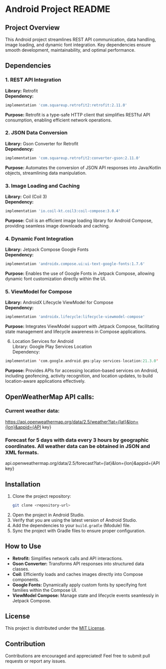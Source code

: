 # Android Project README

## Project Overview
This Android project streamlines REST API communication, data handling, image loading, and dynamic font integration. Key dependencies ensure smooth development, maintainability, and optimal performance.

## Dependencies

### 1. REST API Integration
**Library:** Retrofit  
**Dependency:**
```gradle
implementation 'com.squareup.retrofit2:retrofit:2.11.0'
```
**Purpose:** Retrofit is a type-safe HTTP client that simplifies RESTful API consumption, enabling efficient network operations.

### 2. JSON Data Conversion
**Library:** Gson Converter for Retrofit  
**Dependency:**
```gradle
implementation 'com.squareup.retrofit2:converter-gson:2.11.0'
```
**Purpose:** Automates the conversion of JSON API responses into Java/Kotlin objects, streamlining data manipulation.

### 3. Image Loading and Caching
**Library:** Coil (Coil 3)  
**Dependency:**
```gradle
implementation 'io.coil-kt.coil3:coil-compose:3.0.4'
```
**Purpose:** Coil is an efficient image loading library for Android Compose, providing seamless image downloads and caching.

### 4. Dynamic Font Integration
**Library:** Jetpack Compose Google Fonts  
**Dependency:**
```gradle
implementation 'androidx.compose.ui:ui-text-google-fonts:1.7.6'
```
**Purpose:** Enables the use of Google Fonts in Jetpack Compose, allowing dynamic font customization directly within the UI.

### 5. ViewModel for Compose
**Library:** AndroidX Lifecycle ViewModel for Compose  
**Dependency:**
```gradle
implementation 'androidx.lifecycle:lifecycle-viewmodel-compose'
```
**Purpose:** Integrates ViewModel support with Jetpack Compose, facilitating state management and lifecycle awareness in Compose applications.

6. Location Services for Android  
Library: Google Play Services Location  
Dependency:  

```kotlin
implementation 'com.google.android.gms:play-services-location:21.3.0'
```

**Purpose:** Provides APIs for accessing location-based services on Android, including geofencing, activity recognition, and location updates, to build location-aware applications effectively.

## OpenWeatherMap API calls:

### Current weather data:
https://api.openweathermap.org/data/2.5/weather?lat={lat}&lon={lon}&appid={API key}

### Forecast for 5 days with data every 3 hours by geographic coordinates. All weather data can be obtained in JSON and XML formats.
api.openweathermap.org/data/2.5/forecast?lat={lat}&lon={lon}&appid={API key}

## Installation
1. Clone the project repository:
   ```bash
   git clone <repository-url>
   ```
2. Open the project in Android Studio.
3. Verify that you are using the latest version of Android Studio.
4. Add the dependencies to your `build.gradle` (Module) file.
5. Sync the project with Gradle files to ensure proper configuration.

## How to Use
- **Retrofit:** Simplifies network calls and API interactions.
- **Gson Converter:** Transforms API responses into structured data classes.
- **Coil:** Efficiently loads and caches images directly into Compose components.
- **Google Fonts:** Dynamically apply custom fonts by specifying font families within the Compose UI.
- **ViewModel Compose:** Manage state and lifecycle events seamlessly in Jetpack Compose.

## License
This project is distributed under the [MIT License](LICENSE).

## Contribution
Contributions are encouraged and appreciated! Feel free to submit pull requests or report any issues.

